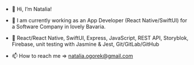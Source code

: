 - 👋 Hi, I’m Natalia!
- 💪 I am currently working as an App Developer (React Native/SwiftUI) for a Software Company in lovely Bavaria.
- :gem: React/React Native, SwiftUI, Express, JavaScript, REST API, Storyblok, Firebase, unit testing with Jasmine & Jest, Git/GitLab/GitHub
  
- 📫 How to reach me => natalia.ogorek@gmail.com

<!---
pikkukurkku/pikkukurkku is a ✨ special ✨ repository because its `README.md` (this file) appears on your GitHub profile.
You can click the Preview link to take a look at your changes.
--->
